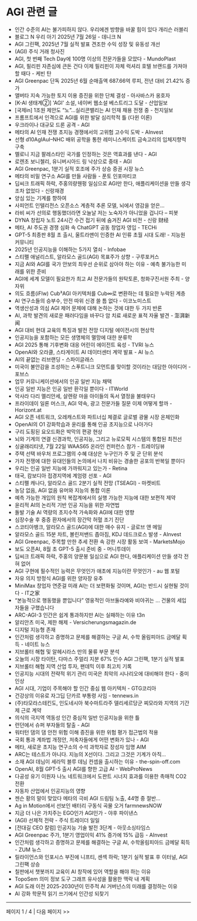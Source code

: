 # AGI 관련 글

- 인간 수준의 AI는 불가피하지 않다. 우리에겐 방향을 바꿀 힘이 있다  개리슨 러블리
- 블로그 N 우리 아기 2025년 7월 26일 - 데니크 N
- AGI 그린팩, 2025년 7월 실적 발표 견조한 수익 성장 및 유동성 개선
- (AGI) 주식 거래 청사진
- AGI, 첫 번째 Tech Day에 100명 이상의 전문가들을 모았다 - MundoPlast
- AGI, 필리핀 자존심에 큰돈 건다 이제 필리핀이 자체 럭셔리 호텔 브랜드를 가져야 할 때다 - 케빈 탄
- AGI Greenpac 단독 2025년 6월 순매출액 687.66억 루피, 전년 대비 21.42% 증가
- 앨버타 지속 가능한 토지 이용 증진을 위한 단체 결성 - 아사바스카 옹호자
- [K-AI 생태계②] 'AGI' 소설, 네이버 웹소설 베스트리그 도달 - 산업일보
- [국제in] 1조원 제안도 “노”…실리콘밸리는 AI 인재 채용 전쟁 중 - 천지일보
- 프롬프트에서 인격으로 AGI를 위한 발달 심리학적 틀 (다윈 이론)
- 우크라이나 대규모 드론 공격 - AGI
- 메타의 AI 인재 전쟁 초지능 경쟁에서의 고위험 고수익 도박 - AInvest
- 선형 d10AgIAuI–NHC 배위 공학을 통한 레미니스케이트 금속고리의 입체지향적 구축
- 멜로니 지금 팔레스타인 국가를 인정하는 것은 역효과를 낸다 - AGI
- 로렌초 보니첼리, 유니버시아드 링 낙상으로 중태 - AGI
- AGI Greenpac, 1분기 실적 호조에 주가 상승  증권 시장 뉴스
- 메타의 비밀 연구소 AGI를 만들 사람들 - 푼토 인포마티코
- 딥씨크 트래픽 하락, 주홍의량웬펑 일심으로 AGI만 한다, 애플리케이션을 만들 생각조차 없었다 - 신랑재경
- 양심 있는 기계를 향하여
- 사피언트 인텔리전스 오픈소스 계층적 추론 모델, 뇌에서 영감을 얻은…
- 라비 씨가 선의로 행동했더라면 오늘날 저는 노숙자가 아니었을 겁니다 – 피봇
- DYNA 창립자 노트 24시간 수건 접기 뒤에 숨겨진 AGI 비전 - 신랑 财经
- 메타, AI 주도권 경쟁 심화 속 ChatGPT 공동 창업자 영입 - TECHi
- GPT-5 최종판 8월 초 출시, 울트라맨이 인증한 AI 인류 초월 시대 도래! - 지능원 커뮤니티
- 2025년 인공지능을 이해하는 5가지 열쇠 - Infobae
- 스티펠 애널리스트, 알라모스 골드(AGI) 목표주가 상향 - 구루포커스
- 지금 AI와 AGI를 국가 안보의 최우선 순위로 삼아야 하는 이유 - 예측 불가능한 미래를 위한 준비
- AGI에 세계 모델이 필요한가 최고 AI 전문가들의 원탁토론, 청화구진서원 주최 - 양자위
- 의도 흐름(iFlw) Cub³AGI 아키텍처를 Cub∞로 변환하는 데 필요한 누락된 계층
- AI 연구소들의 승부수, 안전 따위 신경 쓸 틈 없다 - 이코노미스트
- 역생산성과 의심 AGI 제어 문제에 대해 논하는 것에 대한 두 가지 반론
- AI, 과학 발견의 새로운 패러다임을 바꾸다 암 치료 새로운 표적 자율 발견 - 澎湃新闻
- AGI 대비 현대 교육의 특징과 발전 전망 디지털 에이전시의 현상학
- 인공지능을 포함하는 모든 생명체의 멸망에 대한 분류학
- AGI 2025 통해 기후변화 대응 어린이 에이전트 육성 - TVRI 뉴스
- OpenAI와 오라클, 스타게이트 AI 데이터센터 계약 발표 - AI 뉴스
- AI의 끝없는 리브랜딩 - 스파이글래스
- 미국이 불안감을 조성하는 스푸트니크 모먼트를 맞이할 것이라는 대담한 아이디어 - 포브스
- 업무 커뮤니케이션에서의 인공 일반 지능 채택
- 인공 일반 지능은 인공 일반 환각일 뿐이다 - ITWorld
- 악사라 다리 멜리안세, 살렌랑 마을 아이들의 독서 열정을 불태우다
- 프라이데이 일론 머스크, AGI 약속, 광고 전문가들 질문 이제 어떻게 할까 - Horizont.at
- AGI 오픈 네트워크, 오레캐스트와 파트너십 체결로 글로벌 광물 시장 온체인화
- OpenAI의 O1 강화학습과 윤리를 통해 인공 초지능으로 나아가다
- 구리 도핑된 요오드화은 박막의 편광 현상
- 뇌와 기계의 연결 신경과학, 인공지능, 그리고 뉴로모픽 시스템의 통합된 최전선
- 싱귤래리티넷, 7월 22일 WAAS65 온라인 컨퍼런스 참가 - 트레이딩뷰
- 주택 선택 바우처 프로그램의 수혜 대상은 누구인가 주 및 군 단위 분석
- 가자 전쟁에 대한 유대인들의 논의에서 나치 비유는 경솔한 공포의 반복일 뿐이다
- 우리는 인공 일반 지능에 가까워지고 있는가 - Retina
- 태국, 캄보디아 접경지역에 계엄령 선포 - AGI
- 스티펠 캐나다, 알라모스 골드 2분기 실적 전망 (TSEAGI) - 마켓비트
- 농담 없음, AGI 없음 유머와 지능의 통합 이론
- 예측 가능한 개입의 원칙 복잡계에서의 실행 가능한 지능에 대한 보편적 제약
- 윤리적 AI의 논리적 기반 인공 지능을 위한 자연법
- 돌발 기술 AI 역량의 초지수적 가속화와 AGI에 대한 영향
- 심장수술 후 중증 환자에서의 장간막 허혈 조기 진단
- 스코티아뱅크, 알라모스 골드(AGI)에 대한 매수 유지 - 글로브 앤 메일
- 알라모스 골드 15분 차트, 볼린저밴드 좁아짐, KDJ 데드크로스 발생 - AInvest
- AGI Greenpac, 주목할 만한 추세 전환 속 강한 시장 활동 보여 - MarketsMojo
- 보도 오픈AI, 8월 초 GPT-5 출시 준비 중 - 머니투데이
- 딥씨크 트래픽 하락, 주홍의 양문봉 일심으로 AGI 한다, 애플리케이션 만들 생각 전혀 없어
- AGI 구현에 필수적인 능력은 무엇인가 애초에 지능이란 무엇인가 - au 웹 포털
- 자유 의지 방정식 AGI를 위한 양자장 유추
- MiniMax 창업자 연준걸 미래 AI는 더 보편화될 것이며, AGI는 반드시 실현될 것이다 - IT之家
- “본능적으로 행동했을 뿐입니다”  영웅적인 아브둘라예와 비야귀는 … 건물의 세입자들을 구했습니다
- ARC-AGI-3 인간은 쉽게 통과하지만 AI는 실패하는 이유  t3n
- 알리안츠 미국, 제한 해제 - Versicherungsmagazin.de
- 디지털 지능형 존재
- 인간처럼 생각하고 증명하고 문제를 해결하는 구글 AI, 수학 올림피아드 금메달 획득 - 네이트 뉴스
- 지브롤터 해협 및 알헤시라스 만의 물류 부문 분석
- 오늘의 시장 타이탄, 다마스 주얼리 지분 67% 인수  AGI 그린팩, 1분기 실적 발표
- 지브롤터 해협 지역 산업 투자, 팬데믹 이후 최고치 기록
- 인공지능 시대의 전략적 위기 관리 미국은 최악의 시나리오에 대비해야 한다 - 중미인상
- AGI 시대, 기업이 주목해야 할 인간 중심 웹 아키텍처 - GTG코리아
- 건강상의 이유로 자그딥 단카르 부통령 사임 - tennews.in
- (주)타모라스테킨도, 인도네시아 북수마트라주 델리세르당군 찌모라와 지역의 기간제 근로 계약
- 의식의 극지역 역동성 인간 중심적 일반 인공지능을 위한 틀
- 런던에서 슈퍼 부자들의 탈출 - AGI
- 워터턴 댐의 댐 안전 위험 이해 증진을 위한 위험 평가 접근법의 적용
- 국회 통과 계좌법 개정안, 저축자들에게 어떤 변화가 있나 - AGI
- 메타, 새로운 초지능 연구소의 수석 과학자로 장성자 임명  AIM
- ARC는 테스트가 아니다. 지능의 X선이다. 그리고 그것은 기계가 아직…
- 소재 AGI 데님이 세라믹 블루 데님 컨셉을 출시하는 이유 - the-spin-off.com
- OpenAI, 8월 GPT-5 출시 AGI를 향한 고급 AI - WebProNews
- 다공성 유기 이원자 나노 네트워크에서 도판트 시너지 효과를 이용한 촉매적 CO2 전환
- 자동차 산업에서 인공지능의 영향
- 젠슨 황의 말이 맞았다 메타의 극비 AGI 드림팀 노출, 44명 중 절반…
- Ag in Motion에서 선보인 배터리 구동식 곡물 오거  farmnewsNOW
- 지금 더 나은 가치주는 EGO인가 AGI인가 - 야후 파이낸스
- (AGI) 선제적 전략 - 주식 트레이더 일일
- [전대길 CEO 칼럼] 인공지능 기술 발전 3단계 - 아웃소싱타임스
- AGI Greenpac 주가, 1분기 영업이익 41% 증가에 15% 급등 - AInvest
- 인간처럼 생각하고 증명하고 문제를 해결하는 구글 AI, 수학올림피아드 금메달 획득 - ZUM 뉴스
- 릴라이언스와 인포시스 부진에 니프티, 센섹 하락; 1분기 실적 발표 후 이터널, AGI 그린팩 상승
- 칠판에서 챗봇까지 교육이 AI 창작에 있어 역할을 해야 하는 이유
- TopoSem 의미 정보 도구 그래프 유사성을 활용한 맥락 내 계획
- AGI 도래 이전 2025-2030년이 민주적 AI 거버넌스의 미래를 결정하는 이유
- AI 강화 학문적 읽기 쓰기에서 인간성 되찾기

---
페이지 1 / 4  |  다음 페이지 >>